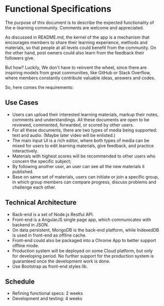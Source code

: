 Functional Specifications
==============

The purpose of this document is to describe the expected functionality of the e-learning community. Comments are welcome and appreciated.

As discussed in README.md, the kernel of the app is a mechanism that encourages members to share their learning experience, methods and materials, so that people at all levels could benefit from the community. On the other hand, post owners could also learn from the feedback their followers give.

But how? Luckily, We don't have to reinvent the wheel, since there are inspiring models from great communities, like GitHub or Stack Overflow, where members constantly contribute valuable ideas, answers and codes.

So, here comes the requirements:

Use Cases
--------------
- Users can upload their interested learning materials, markup their notes, comments and understandings. All these documents are open to be reviewed, commented, forwarded, or scored by other users.
- For all these documents, there are two types of media being supported: text and audio. (Maybe later video will be enlisted.)
- The main input UI is a rich editor, where both types of media can be mixed for users to edit learning materials, give feedback, and practice interactively.
- Materials with highest scores will be recommended to other users who concern the specific subject;
- By following another user, an user can see all the new materials it published.
- Base on same set of materials, users can initiate or join a specific group, in which group members can compare progress, discuss problems and challenge each other.


Technical Architecture
--------------
- Back-end is a set of Node.js Restful API.
- Front-end is a AngularJS single page app, which communicates with backend in JSON.
- On data persistent, MongoDB is the back-end platform, while IndexedDB is used in front-end as offline cache.
- Front-end could also be packaged into a Chrome App to better support offline mode.
- Production system will be deployed on some Cloud platform, but only for developing period. No further support for the production system is guaranteed once the development work is done.
- Use Bootstrap as front-end styles lib.

Schedule
--------------
- Refining functional specs:     2 weeks
- Development and testing:       4 weeks
